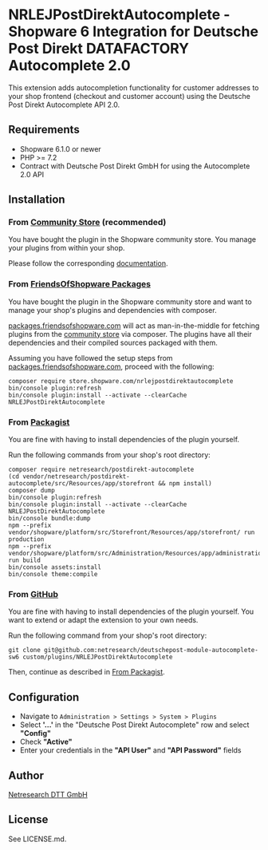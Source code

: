 # NRLEJPostDirektAutocomplete - Shopware 6 Integration for Deutsche Post Direkt DATAFACTORY Autocomplete 2.0

This extension adds autocompletion functionality for customer addresses to your shop frontend
(checkout and customer account) using the Deutsche Post Direkt Autocomplete API 2.0.

## Requirements

* Shopware 6.1.0 or newer
* PHP >= 7.2
* Contract with Deutsche Post Direkt GmbH for using the Autocomplete 2.0 API

## Installation

### From [Community Store](https://store.shopware.com/) (recommended)

You have bought the plugin in the Shopware community store. You manage your plugins from within your shop.

Please follow the corresponding [documentation](https://docs.shopware.com/en/shopware-6-en/settings/plugins#install-plug-ins).

### From [FriendsOfShopware Packages](https://packages.friendsofshopware.com/)

You have bought the plugin in the Shopware community store and want to manage your shop's plugins and dependencies with composer.

[packages.friendsofshopware.com](https://packages.friendsofshopware.com/) will act as man-in-the-middle for fetching plugins from the [community store](https://store.shopware.com/) via composer. The plugins have all their dependencies and their compiled sources packaged with them.

Assuming you have followed the setup steps from [packages.friendsofshopware.com](https://packages.friendsofshopware.com/), proceed with the following:

```shell script
composer require store.shopware.com/nrlejpostdirektautocomplete
bin/console plugin:refresh
bin/console plugin:install --activate --clearCache NRLEJPostDirektAutocomplete

```

### From [Packagist](https://packagist.org/)

You are fine with having to install dependencies of the plugin yourself.

Run the following commands from your shop's root directory:

```shell script
composer require netresearch/postdirekt-autocomplete
(cd vendor/netresearch/postdirekt-autocomplete/src/Resources/app/storefront && npm install)
composer dump
bin/console plugin:refresh
bin/console plugin:install --activate --clearCache NRLEJPostDirektAutocomplete
bin/console bundle:dump
npm --prefix vendor/shopware/platform/src/Storefront/Resources/app/storefront/ run production
npm --prefix vendor/shopware/platform/src/Administration/Resources/app/administration/ run build
bin/console assets:install
bin/console theme:compile
```

### From [GitHub](https://github.com/netresearch/deutschepost-module-autocomplete-sw6)

You are fine with having to install dependencies of the plugin yourself. You want to extend or adapt the extension to your own needs.

Run the following command from your shop's root directory:

```shell script
git clone git@github.com:netresearch/deutschepost-module-autocomplete-sw6 custom/plugins/NRLEJPostDirektAutocomplete
```

Then, continue as described in [From Packagist](#from-packagist).

## Configuration

* Navigate to `Administration > Settings > System > Plugins`
* Select **'…'** in the "Deutsche Post Direkt Autocomplete" row and select **"Config"**
* Check **"Active"**
* Enter your credentials in the **"API User"** and **"API Password"** fields

## Author

[Netresearch DTT GmbH](https://www.netresearch.de)

## License

See LICENSE.md.

